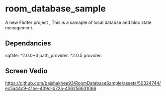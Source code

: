 # room_database_sample
A new Flutter project , This is a samaple of local databse and bloc state menagement.


## Dependancies
  sqflite: ^2.0.0+3
  path_provider: ^2.0.5
  provider:

## Screen Vedio

https://github.com/baishakhee93/RoomDatabaseSample/assets/50324744/ec5a44c9-41be-439d-b72a-436256631066



